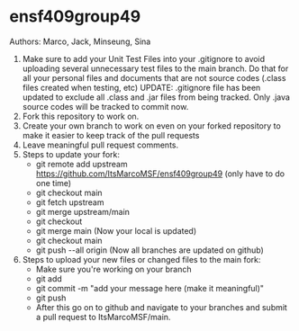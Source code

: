# ensf409group49

Authors: Marco, Jack, Minseung, Sina

1. Make sure to add your Unit Test Files into your .gitignore to avoid uploading several unnecessary test files to the main branch. 
   Do that for all your personal files and documents that are not source codes (.class files created when testing, etc)
UPDATE: .gitignore file has been updated to exclude all .class and .jar files from being tracked. Only .java source codes
   will be tracked to commit now.
2. Fork this repository to work on.
3. Create your own branch to work on even on your forked repository to make it easier to keep track of the pull requests
4. Leave meaningful pull request comments.
5. Steps to update your fork:
   - git remote add upstream https://github.com/ItsMarcoMSF/ensf409group49 (only have to do one time)
   - git checkout main
   - git fetch upstream
   - git merge upstream/main
   - git checkout <your branch>
   - git merge main
     (Now your local is updated)
   - git checkout main
   - git push --all origin
     (Now all branches are updated on github)
6. Steps to upload your new files or changed files to the main fork:
   - Make sure you're working on your branch
   - git add <file you want to upload>
   - git commit -m "add your message here (make it meaningful)"
   - git push
   - After this go on to github and navigate to your branches and submit a pull request to ItsMarcoMSF/main.